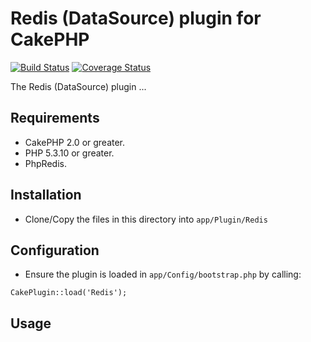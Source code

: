 # Redis (DataSource) plugin for CakePHP

[![Build Status](https://travis-ci.org/Oefenweb/cakephp-redis.png?branch=master)](https://travis-ci.org/Oefenweb/cakephp-redis) [![Coverage Status](https://coveralls.io/repos/Oefenweb/cakephp-redis/badge.png)](https://coveralls.io/r/Oefenweb/cakephp-redis)

The Redis (DataSource) plugin ...

## Requirements

* CakePHP 2.0 or greater.
* PHP 5.3.10 or greater.
* PhpRedis.

## Installation

* Clone/Copy the files in this directory into `app/Plugin/Redis`

## Configuration

* Ensure the plugin is loaded in `app/Config/bootstrap.php` by calling:

```
CakePlugin::load('Redis');
```

## Usage
